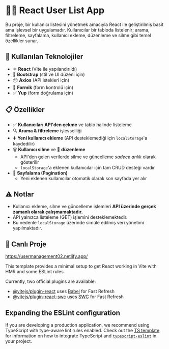 # 🧑‍💻 React User List App

Bu proje, bir kullanıcı listesini yönetmek amacıyla React ile geliştirilmiş basit ama işlevsel bir uygulamadır. Kullanıcılar bir tabloda listelenir; arama, filtreleme, sayfalama, kullanıcı ekleme, düzenleme ve silme gibi temel özellikler sunar.

## 🚀 Kullanılan Teknolojiler

- ⚛️ **React** (Vite ile yapılandırıldı)
- 💅 **Bootstrap** (stil ve UI düzeni için)
- 📦 **Axios** (API istekleri için)
- 📝 **Formik** (form kontrolü için)
- ✅ **Yup** (form doğrulama için)

## 📋 Özellikler

- ✅ **Kullanıcıları API'den çekme** ve tablo halinde listeleme
- 🔍 **Arama & filtreleme** işlevselliği
- ➕ **Yeni kullanıcı ekleme** (API desteklemediği için `localStorage`'a kaydedilir)
- 🗑️ **Kullanıcı silme** ve 📝 **düzenleme**
  - API'den gelen verilerde silme ve güncelleme *sadece anlık* olarak gösterilir
  - `localStorage`'a eklenen kullanıcılar için tam CRUD desteği vardır
- 📄 **Sayfalama (Pagination)**
  - Yeni eklenen kullanıcılar otomatik olarak son sayfada yer alır

## ⚠️ Notlar

- Kullanıcı ekleme, silme ve güncelleme işlemleri **API üzerinde gerçek zamanlı olarak çalışmamaktadır.**
- API yalnızca listeleme (GET) işlemini desteklemektedir.
- Bu nedenle `localStorage` üzerinde simüle edilmiş veri yönetimi yapılmaktadır.

## 🔗 Canlı Proje

https://usermanagement02.netlify.app/




This template provides a minimal setup to get React working in Vite with HMR and some ESLint rules.

Currently, two official plugins are available:

- [@vitejs/plugin-react](https://github.com/vitejs/vite-plugin-react/blob/main/packages/plugin-react) uses [Babel](https://babeljs.io/) for Fast Refresh
- [@vitejs/plugin-react-swc](https://github.com/vitejs/vite-plugin-react/blob/main/packages/plugin-react-swc) uses [SWC](https://swc.rs/) for Fast Refresh

## Expanding the ESLint configuration

If you are developing a production application, we recommend using TypeScript with type-aware lint rules enabled. Check out the [TS template](https://github.com/vitejs/vite/tree/main/packages/create-vite/template-react-ts) for information on how to integrate TypeScript and [`typescript-eslint`](https://typescript-eslint.io) in your project.
